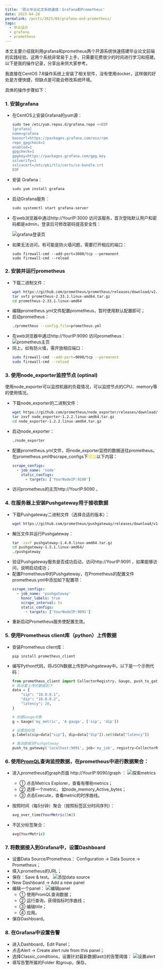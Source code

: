 ```yaml
---
title: '硕士毕业论文系统速成：Grafana和Prometheus'
date: 2023-04-28
permalink: /posts/2023/04/grafana-and-prometheus/
tags:
  - 毕业设计
  - grafana
  - prometheus
---
```


本文主要介绍我利用grafana和prometheus两个开源系统快速搭建毕业论文前端的实践经验。这两个系统非常易于上手，只需要花费很少的时间进行学习和搭建。以下是我的操作记录，分享出来供大家参考。

我直接在CentOS 7.8操作系统上安装了相关软件，没有使用docker，这样做的好处是方便快捷，但缺点是可能会修改系统环境。

具体的操作步骤如下：
### 1. 安装grafana
- 在CentOS上安装Grafana的yum源：
  ```sh
  sudo tee /etc/yum.repos.d/grafana.repo <<EOF
  [grafana]
  name=grafana
  baseurl=https://packages.grafana.com/oss/rpm
  repo_gpgcheck=1
  enabled=1
  gpgcheck=1
  gpgkey=https://packages.grafana.com/gpg.key
  sslverify=1
  sslcacert=/etc/pki/tls/certs/ca-bundle.crt
  EOF
  ```
- 安装 Grafana：
  ```sh
  sudo yum install grafana
  ```
- 启动Grafana服务：
  ```sh
  sudo systemctl start grafana-server
  ```
- 在web浏览器中通过http://YourIP:3000 访问该服务，首次登陆默认用户和密码都是admin，登录后可修改密码提高安全性：

  ![grafana登录页](https://Yiu-chung.github.io/images/grafana_login.png)
- 如果无法访问，有可能是防火墙问题，需要打开相应的端口：
  ```
  sudo firewall-cmd --add-port=3000/tcp --permanent
  sudo firewall-cmd --reload
  ```

### 2. 安装并运行prometheus
- 下载二进制文件：
  ```sh
  wget https://github.com/prometheus/prometheus/releases/download/v2.33.1/prometheus-2.33.1.linux-amd64.tar.gz
  tar xvfz prometheus-2.33.1.linux-amd64.tar.gz
  cd prometheus-2.33.1.linux-amd64
  ```
- 编辑prometheus.yml文件配置prometheus，暂时使用默认配置即可；
- 启动prometheus：
  ```sh
  ./prometheus --config.file=prometheus.yml
  ```
- 在web浏览器中通过http://YourIP:9090 访问prometheus：
  ![prometheus主页](https://Yiu-chung.github.io/images/prometheus_home.png)
- 同上，如有防火墙，需开放相应端口：
  ```sh
  sudo firewall-cmd --add-port=9090/tcp --permanent
  sudo firewall-cmd --reload
  ```

### 3. 使用node_exporter监控节点 (optinal)
使用node_exporter可以监控机器的负载情况，可以监控节点的CPU、memory等的使用情况。 
- 下载node_exporter的二进制文件：
  ```sh
  wget https://github.com/prometheus/node_exporter/releases/download/v1.2.2/node_exporter-1.2.2.linux-amd64.tar.gz
  tar zxvf node_exporter-1.2.2.linux-amd64.tar.gz
  cd node_exporter-1.2.2.linux-amd64.tar.gz
  ```
- 启动node_exporter：
  ```sh
  ./node_exporter
  ```
- 配置prometheus.yml文件，将node_exporter监控的数据送往prometheus。在prometheus.yml中scrape_configs下<font color="#dddd00">增加</font>以下内容：
  
  ```yaml
  scrape_configs:
    - job_name: 'node'
      static_configs:
        - targets: ['YourNodeIP:9100']
  ```
- 访问prometheus的主页http://YourIP:9090 ，

### 4. 在服务器上安装Pushgateway用于接收数据
- 下载Pushgateway二进制文件（选择合适的版本）：
  ```sh
  wget https://github.com/prometheus/pushgateway/releases/download/v1.5.1/pushgateway-1.5.1.linux-amd64.tar.gz
  ```
- 解压文件并运行Pushgateway：
  ```sh
  tar -zxvf pushgateway-1.4.0.linux-amd64.tar.gz
  cd pushgateway-1.5.1.linux-amd64/
  ./pushgateway
  ```
- 验证Pushgateway服务是否成功启动，访问http://YourIP:9091 ，如果能够访问，说明启动成功；
- 配置Prometheus中的Pushgateway，在Prometheus的配置文件prometheus.yml中添加如下配置项：
  ```yaml
  scrape_configs:
    - job_name: 'pushgateway'
      honor_labels: true
      scrape_interval: 5s
      static_configs:
        - targets: ['YourNodeIP:9091']
  ```
- 重新启动Prometheus服务使配置生效。

### 5. 使用Prometheus client库（python）上传数据
- 安装Prometheus client库：
  ```
  pip install prometheus_client
  ```
- 编写Python代码，将JSON数据上传到Pushgateway中。以下是一个示例代码：
  ```python
  from prometheus_client import CollectorRegistry, Gauge, push_to_gateway
  # 假设要上传的数据如下
  data = {
      "sip": "10.0.0.1",
      "dip": "10.0.0.2",
      "latency": 20,
  }

  # 创建Gauge对象
  g = Gauge('my_metric', 'A gauge', ['sip', 'dip'])

  # 设置指标值
  g.labels(sip=data["sip"], dip=data["dip"]).set(data["latency"])

  # 推送数据至Pushgateway
  push_to_gateway('localhost:9091', job='my_job', registry=CollectorRegistry())
  ```
### 6. 使用[PromQL](https://www.prometheus.wang/quickstart/promql_quickstart.html)查询监控数据，在prometheus中进行数据聚合：
- 进入prometheus的graph页面 http://YourIP:9090/graph ：
![探索metrics](https://Yiu-chung.github.io/images/prom_search.png)
  - ① 点击Metrics Explorer，查看有哪些metrics；
  - ② 选择一个metric， 如node_memory_Active_bytes；
  - ③ 点击Execute，查看metric的时序曲线。

- 按照时间（每5分钟）聚合（按照标签区分时间序列）：
  ```sh
  avg_over_time(YourMetric[5m])
  ```

- 不区分标签聚合：
  ```sh
  avg(YourMetric)
  ```

### 7. 将数据接入到Grafana中，设置Dashboard
- 设置Data Source/Prometheus： Configuration $\rightarrow$ Data Source $\rightarrow$ Prometheus；
- 填入prometheus的URL；
- 保存：Save & test。
![添加data source](https://Yiu-chung.github.io/images/grafana_datasource.png)
- New Dashboard $\rightarrow$ Add a new panel
- 编辑一个panel：
![编辑panel](https://Yiu-chung.github.io/images/edit_panel.png)
  - ① 使用PromQL查询数据；
  - ② 运行查询，获得指标时序曲线；
  - ③ 编辑title；
  - ④ 应用。
- 保存Dashboard。
### 8. 在Grafana中设置告警
- 进入Dashboard，Edit Panel；
- 点击Alert $\rightarrow$ Create alert rule from this panel；
- 选择Classic_conditions，设置针对最新数据last()的告警阈值：
![设置alert](https://Yiu-chung.github.io/images/grafana_alert.png)
- 填写告警所属的Folder 和group，保存。 